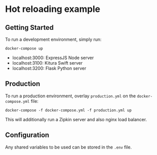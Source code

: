 # Hot reloading example

## Getting Started

To run a development environment, simply run:

```
docker-compose up
```

- localhost:3000: ExpressJS Node server
- localhost:3100: Kitura Swift server
- localhost:3200: Flask Python server 

## Production

To run a production environment, overlay `production.yml` on the `docker-compose.yml` file:

```
docker-compose -f docker-compose.yml -f production.yml up
```

This will additionally run a Zipkin server and also nginx load balancer.

## Configuration

Any shared variables to be used can be stored in the `.env` file.
